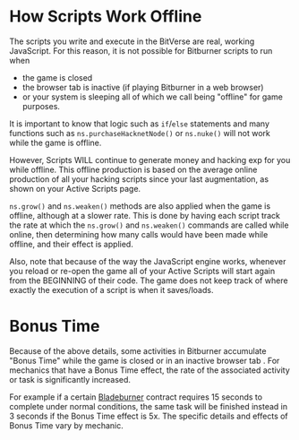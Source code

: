 # How Scripts Work Offline

The scripts you write and execute in the BitVerse are real, working JavaScript.
For this reason, it is not possible for Bitburner scripts to run when

- the game is closed
- the browser tab is inactive (if playing Bitburner in a web browser)
- or your system is sleeping
  all of which we call being "offline" for game purposes.

It is important to know that logic such as `if`/`else` statements and many functions such as `ns.purchaseHacknetNode()` or `ns.nuke()` will not work while the game is offline.

However, Scripts WILL continue to generate money and hacking exp for you while offline.
This offline production is based on the average online production of all your hacking scripts since your last augmentation, as shown on your Active Scripts page.

`ns.grow()` and `ns.weaken()` methods are also applied when the game is offline, although at a slower rate.
This is done by having each script track the rate at which the `ns.grow()` and `ns.weaken()` commands are called while online,
then determining how many calls would have been made while offline, and their effect is applied.

Also, note that because of the way the JavaScript engine works, whenever you reload or re-open the game all of your Active Scripts will start again from the BEGINNING of their code. The game does not keep track of where exactly the execution of a script is when it saves/loads.

# Bonus Time

Because of the above details, some activities in Bitburner accumulate "Bonus Time" while the game is closed or in an inactive browser tab . For mechanics that have a Bonus Time effect, the rate of the associated activity or task is significantly increased.

For example if a certain [Bladeburner](bladeburners.md) contract requires 15 seconds to complete under normal conditions, the same task will be finished instead in 3 seconds if the Bonus Time effect is 5x. The specific details and effects of Bonus Time vary by mechanic.

